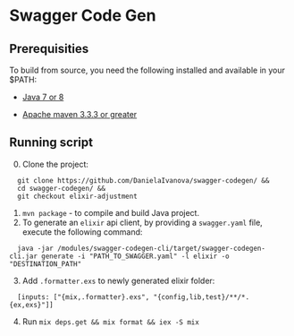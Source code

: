 # Swagger Code Gen

## Prerequisities 
To build from source, you need the following installed and available in your $PATH:

* [Java 7 or 8](http://java.oracle.com)

* [Apache maven 3.3.3 or greater](http://maven.apache.org/)

## Running script
0. Clone the project: 
```
  git clone https://github.com/DanielaIvanova/swagger-codegen/ &&
  cd swagger-codegen/ &&
  git checkout elixir-adjustment
```
1. `mvn package` - to compile and build Java project.
2. To generate an `elixir` api client, by providing a `swagger.yaml` file, execute the following command:
```
  java -jar /modules/swagger-codegen-cli/target/swagger-codegen-cli.jar generate -i "PATH_TO_SWAGGER.yaml" -l elixir -o "DESTINATION_PATH"
```
3. Add `.formatter.exs` to newly generated elixir folder:
``` 
  [inputs: ["{mix,.formatter}.exs", "{config,lib,test}/**/*.{ex,exs}"]]
```
4. Run `mix deps.get && mix format && iex -S mix ` 
